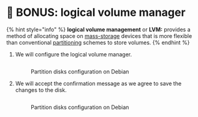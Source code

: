 # 💾 BONUS: logical volume manager

{% hint style="info" %}
**logical volume management** or **LVM:** provides a method of allocating space on [mass-storage](https://en.wikipedia.org/wiki/Mass\_storage) devices that is more flexible than conventional [partitioning](https://en.wikipedia.org/wiki/Partition\_\(computing\)) schemes to store volumes.
{% endhint %}

1.  We will configure the logical volume manager.

    <figure><img src="../../.gitbook/assets/image (71).png" alt=""><figcaption><p>Partition disks configuration on Debian</p></figcaption></figure>


2.  We will accept the confirmation message as we agree to save the changes to the disk.

    <figure><img src="../../.gitbook/assets/image (72).png" alt=""><figcaption><p>Partition disks configuration on Debian</p></figcaption></figure>

